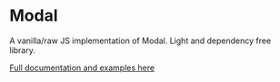 # Modal
A vanilla/raw JS implementation of Modal. Light and dependency free library.

[Full documentation and examples here](https://www.sowecms.com/demos/modal/ "documentation")